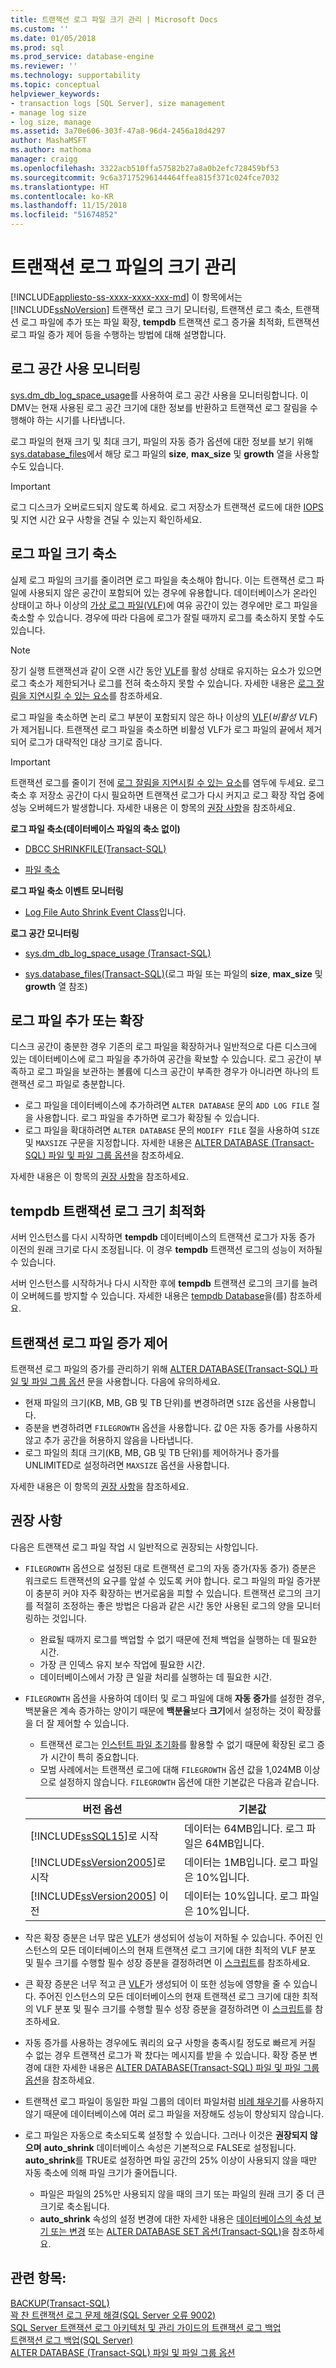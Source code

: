 ```yaml
---
title: 트랜잭션 로그 파일 크기 관리 | Microsoft Docs
ms.custom: ''
ms.date: 01/05/2018
ms.prod: sql
ms.prod_service: database-engine
ms.reviewer: ''
ms.technology: supportability
ms.topic: conceptual
helpviewer_keywords:
- transaction logs [SQL Server], size management
- manage log size
- log size, manage
ms.assetid: 3a70e606-303f-47a8-96d4-2456a18d4297
author: MashaMSFT
ms.author: mathoma
manager: craigg
ms.openlocfilehash: 3322acb510ffa57582b27a8a0b2efc728459bf53
ms.sourcegitcommit: 9c6a37175296144464ffea815f371c024fce7032
ms.translationtype: HT
ms.contentlocale: ko-KR
ms.lasthandoff: 11/15/2018
ms.locfileid: "51674852"
---
```

# <a name="manage-the-size-of-the-transaction-log-file"></a>트랜잭션 로그 파일의 크기 관리
[!INCLUDE[appliesto-ss-xxxx-xxxx-xxx-md](../../includes/appliesto-ss-xxxx-xxxx-xxx-md.md)]
이 항목에서는 [!INCLUDE[ssNoVersion](../../includes/ssnoversion-md.md)] 트랜잭션 로그 크기 모니터링, 트랜잭션 로그 축소, 트랜잭션 로그 파일에 추가 또는 파일 확장, **tempdb** 트랜잭션 로그 증가율 최적화, 트랜잭션 로그 파일 증가 제어 등을 수행하는 방법에 대해 설명합니다.  

##  <a name="MonitorSpaceUse"></a>로그 공간 사용 모니터링  
[sys.dm_db_log_space_usage](../../relational-databases/system-dynamic-management-views/sys-dm-db-log-space-usage-transact-sql.md)를 사용하여 로그 공간 사용을 모니터링합니다. 이 DMV는 현재 사용된 로그 공간 크기에 대한 정보를 반환하고 트랜잭션 로그 잘림을 수행해야 하는 시기를 나타냅니다. 

로그 파일의 현재 크기 및 최대 크기, 파일의 자동 증가 옵션에 대한 정보를 보기 위해 [sys.database_files](../../relational-databases/system-catalog-views/sys-database-files-transact-sql.md)에서 해당 로그 파일의 **size**, **max_size** 및 **growth** 열을 사용할 수도 있습니다.  
  
> [!IMPORTANT]
> 로그 디스크가 오버로드되지 않도록 하세요. 로그 저장소가 트랜잭션 로드에 대한 [IOPS](https://wikipedia.org/wiki/IOPS) 및 지연 시간 요구 사항을 견딜 수 있는지 확인하세요. 
  
##  <a name="ShrinkSize"></a> 로그 파일 크기 축소  
 실제 로그 파일의 크기를 줄이려면 로그 파일을 축소해야 합니다. 이는 트랜잭션 로그 파일에 사용되지 않은 공간이 포함되어 있는 경우에 유용합니다. 데이터베이스가 온라인 상태이고 하나 이상의 [가상 로그 파일(VLF)](../../relational-databases/sql-server-transaction-log-architecture-and-management-guide.md#physical_arch)에 여유 공간이 있는 경우에만 로그 파일을 축소할 수 있습니다. 경우에 따라 다음에 로그가 잘릴 때까지 로그를 축소하지 못할 수도 있습니다.  
  
> [!NOTE]
> 장기 실행 트랜잭션과 같이 오랜 시간 동안 [VLF](../../relational-databases/sql-server-transaction-log-architecture-and-management-guide.md#physical_arch)를 활성 상태로 유지하는 요소가 있으면 로그 축소가 제한되거나 로그를 전혀 축소하지 못할 수 있습니다. 자세한 내용은 [로그 잘림을 지연시킬 수 있는 요소](../../relational-databases/logs/the-transaction-log-sql-server.md#FactorsThatDelayTruncation)를 참조하세요.  
  
로그 파일을 축소하면 논리 로그 부분이 포함되지 않은 하나 이상의 [VLF](../../relational-databases/sql-server-transaction-log-architecture-and-management-guide.md#physical_arch)(*비활성 VLF*)가 제거됩니다. 트랜잭션 로그 파일을 축소하면 비활성 VLF가 로그 파일의 끝에서 제거되어 로그가 대략적인 대상 크기로 줍니다. 

> [!IMPORTANT]
> 트랜잭션 로그를 줄이기 전에 [로그 잘림을 지연시킬 수 있는 요소](../../relational-databases/logs/the-transaction-log-sql-server.md#FactorsThatDelayTruncation)를 염두에 두세요. 로그 축소 후 저장소 공간이 다시 필요하면 트랜잭션 로그가 다시 커지고 로그 확장 작업 중에 성능 오버헤드가 발생합니다. 자세한 내용은 이 항목의 [권장 사항](#Recommendations)을 참조하세요.
  
 **로그 파일 축소(데이터베이스 파일의 축소 없이)**  
  
-   [DBCC SHRINKFILE&#40;Transact-SQL&#41;](../../t-sql/database-console-commands/dbcc-shrinkfile-transact-sql.md)  
  
-   [파일 축소](../../relational-databases/databases/shrink-a-file.md)  
  
 **로그 파일 축소 이벤트 모니터링**  
  
-   [Log File Auto Shrink Event Class](../../relational-databases/event-classes/log-file-auto-shrink-event-class.md)입니다.  
  
 **로그 공간 모니터링**  
  
-   [sys.dm_db_log_space_usage &#40;Transact-SQL&#41;](../../relational-databases/system-dynamic-management-views/sys-dm-db-log-space-usage-transact-sql.md)  
  
-   [sys.database_files&#40;Transact-SQL&#41;](../../relational-databases/system-catalog-views/sys-database-files-transact-sql.md)(로그 파일 또는 파일의 **size**, **max_size** 및 **growth** 열 참조)  
  
##  <a name="AddOrEnlarge"></a> 로그 파일 추가 또는 확장  
디스크 공간이 충분한 경우 기존의 로그 파일을 확장하거나 일반적으로 다른 디스크에 있는 데이터베이스에 로그 파일을 추가하여 공간을 확보할 수 있습니다. 로그 공간이 부족하고 로그 파일을 보관하는 볼륨에 디스크 공간이 부족한 경우가 아니라면 하나의 트랜잭션 로그 파일로 충분합니다.   
  
-   로그 파일을 데이터베이스에 추가하려면 `ALTER DATABASE` 문의 `ADD LOG FILE` 절을 사용합니다. 로그 파일을 추가하면 로그가 확장될 수 있습니다.  
-   로그 파일을 확대하려면 `ALTER DATABASE` 문의 `MODIFY FILE` 절을 사용하여 `SIZE` 및 `MAXSIZE` 구문을 지정합니다. 자세한 내용은 [ALTER DATABASE &#40;Transact-SQL&#41; 파일 및 파일 그룹 옵션](../../t-sql/statements/alter-database-transact-sql-file-and-filegroup-options.md)을 참조하세요.  

자세한 내용은 이 항목의 [권장 사항](#Recommendations)을 참조하세요.
    
##  <a name="tempdbOptimize"></a> tempdb 트랜잭션 로그 크기 최적화  
 서버 인스턴스를 다시 시작하면 **tempdb** 데이터베이스의 트랜잭션 로그가 자동 증가 이전의 원래 크기로 다시 조정됩니다. 이 경우 **tempdb** 트랜잭션 로그의 성능이 저하될 수 있습니다. 
 
 서버 인스턴스를 시작하거나 다시 시작한 후에 **tempdb** 트랜잭션 로그의 크기를 늘려 이 오버헤드를 방지할 수 있습니다. 자세한 내용은 [tempdb Database](../../relational-databases/databases/tempdb-database.md)을(를) 참조하세요.  
  
##  <a name="ControlGrowth"></a> 트랜잭션 로그 파일 증가 제어  
 트랜잭션 로그 파일의 증가를 관리하기 위해 [ALTER DATABASE&#40;Transact-SQL&#41; 파일 및 파일 그룹 옵션](../../t-sql/statements/alter-database-transact-sql-file-and-filegroup-options.md) 문을 사용합니다. 다음에 유의하세요.  
  
-   현재 파일의 크기(KB, MB, GB 및 TB 단위)를 변경하려면 `SIZE` 옵션을 사용합니다.  
-   증분을 변경하려면 `FILEGROWTH` 옵션을 사용합니다. 값 0은 자동 증가를 사용하지 않고 추가 공간을 허용하지 않음을 나타냅니다.  
-   로그 파일의 최대 크기(KB, MB, GB 및 TB 단위)를 제어하거나 증가를 UNLIMITED로 설정하려면 `MAXSIZE` 옵션을 사용합니다.  

자세한 내용은 이 항목의 [권장 사항](#Recommendations)을 참조하세요.

## <a name="Recommendations"></a> 권장 사항
다음은 트랜잭션 로그 파일 작업 시 일반적으로 권장되는 사항입니다.

-   `FILEGROWTH` 옵션으로 설정된 대로 트랜잭션 로그의 자동 증가(자동 증가) 증분은 워크로드 트랜잭션의 요구를 앞설 수 있도록 커야 합니다. 로그 파일의 파일 증가분이 충분히 커야 자주 확장하는 번거로움을 피할 수 있습니다. 트랜잭션 로그의 크기를 적절히 조정하는 좋은 방법은 다음과 같은 시간 동안 사용된 로그의 양을 모니터링하는 것입니다.
    -  완료될 때까지 로그를 백업할 수 없기 때문에 전체 백업을 실행하는 데 필요한 시간.
    -  가장 큰 인덱스 유지 보수 작업에 필요한 시간.
    -  데이터베이스에서 가장 큰 일괄 처리를 실행하는 데 필요한 시간.

-   `FILEGROWTH` 옵션을 사용하여 데이터 및 로그 파일에 대해 **자동 증가**를 설정한 경우, 백분율은 계속 증가하는 양이기 때문에 **백분율**보다 **크기**에서 설정하는 것이 확장률을 더 잘 제어할 수 있습니다.
    -  트랜잭션 로그는 [인스턴트 파일 초기화](../../relational-databases/databases/database-instant-file-initialization.md)를 활용할 수 없기 때문에 확장된 로그 증가 시간이 특히 중요합니다. 
    -  모범 사례에서는 트랜잭션 로그에 대해 `FILEGROWTH` 옵션 값을 1,024MB 이상으로 설정하지 않습니다. `FILEGROWTH` 옵션에 대한 기본값은 다음과 같습니다.  
  
      |버전 옵션|기본값|  
      |-------------|--------------------|  
      |[!INCLUDE[ssSQL15](../../includes/sssql15-md.md)]로 시작|데이터는 64MB입니다. 로그 파일은 64MB입니다.|  
      |[!INCLUDE[ssVersion2005](../../includes/ssversion2005-md.md)]로 시작|데이터는 1MB입니다. 로그 파일은 10%입니다.|  
      |[!INCLUDE[ssVersion2005](../../includes/ssversion2005-md.md)] 이전|데이터는 10%입니다. 로그 파일은 10%입니다.|  

-   작은 확장 증분은 너무 많은 [VLF](../../relational-databases/sql-server-transaction-log-architecture-and-management-guide.md#physical_arch)가 생성되어 성능이 저하될 수 있습니다. 주어진 인스턴스의 모든 데이터베이스의 현재 트랜잭션 로그 크기에 대한 최적의 VLF 분포 및 필수 크기를 수행할 필수 성장 증분을 결정하려면 이 [스크립트](https://github.com/Microsoft/tigertoolbox/tree/master/Fixing-VLFs)를 참조하세요.

-   큰 확장 증분은 너무 적고 큰 [VLF](../../relational-databases/sql-server-transaction-log-architecture-and-management-guide.md#physical_arch)가 생성되어 이 또한 성능에 영향을 줄 수 있습니다. 주어진 인스턴스의 모든 데이터베이스의 현재 트랜잭션 로그 크기에 대한 최적의 VLF 분포 및 필수 크기를 수행할 필수 성장 증분을 결정하려면 이 [스크립트](https://github.com/Microsoft/tigertoolbox/tree/master/Fixing-VLFs)를 참조하세요. 

-   자동 증가를 사용하는 경우에도 쿼리의 요구 사항을 충족시킬 정도로 빠르게 커질 수 없는 경우 트랜잭션 로그가 꽉 찼다는 메시지를 받을 수 있습니다. 확장 증분 변경에 대한 자세한 내용은 [ALTER DATABASE&#40;Transact-SQL&#41; 파일 및 파일 그룹 옵션](../../t-sql/statements/alter-database-transact-sql-file-and-filegroup-options.md)을 참조하세요.

-   트랜잭션 로그 파일이 동일한 파일 그룹의 데이터 파일처럼 [비례 채우기](../../relational-databases/pages-and-extents-architecture-guide.md#ProportionalFill)를 사용하지 않기 때문에 데이터베이스에 여러 로그 파일을 저장해도 성능이 향상되지 않습니다.  

-   로그 파일은 자동으로 축소되도록 설정할 수 있습니다. 그러나 이것은 **권장되지 않으며** **auto_shrink** 데이터베이스 속성은 기본적으로 FALSE로 설정됩니다. **auto_shrink**를 TRUE로 설정하면 파일 공간의 25% 이상이 사용되지 않을 때만 자동 축소에 의해 파일 크기가 줄어듭니다. 
    -   파일은 파일의 25%만 사용되지 않을 때의 크기 또는 파일의 원래 크기 중 더 큰 크기로 축소됩니다. 
    -   **auto_shrink** 속성의 설정 변경에 대한 자세한 내용은 [데이터베이스의 속성 보기 또는 변경](../../relational-databases/databases/view-or-change-the-properties-of-a-database.md) 또는 [ALTER DATABASE SET 옵션&#40;Transact-SQL&#41;](../../t-sql/statements/alter-database-transact-sql-set-options.md)을 참조하세요. 
  
## <a name="see-also"></a>관련 항목:  
[BACKUP&#40;Transact-SQL&#41;](../../t-sql/statements/backup-transact-sql.md)   
[꽉 찬 트랜잭션 로그 문제 해결&#40;SQL Server 오류 9002&#41;](../../relational-databases/logs/troubleshoot-a-full-transaction-log-sql-server-error-9002.md)    
[SQL Server 트랜잭션 로그 아키텍처 및 관리 가이드의 트랜잭션 로그 백업](../../relational-databases/sql-server-transaction-log-architecture-and-management-guide.md#Backups)    
[트랜잭션 로그 백업&#40;SQL Server&#41;](../../relational-databases/backup-restore/transaction-log-backups-sql-server.md)    
[ALTER DATABASE &#40;Transact-SQL&#41; 파일 및 파일 그룹 옵션](../../t-sql/statements/alter-database-transact-sql-file-and-filegroup-options.md)

